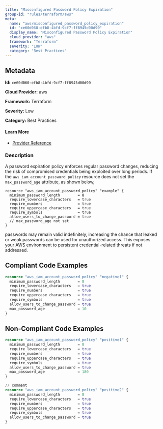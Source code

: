 ```yaml
---
title: "Misconfigured Password Policy Expiration"
group-id: "rules/terraform/aws"
meta:
  name: "aws/misconfigured_password_policy_expiration"
  id: "ce60d060-efb8-4bfd-9cf7-ff8945d00d90"
  display_name: "Misconfigured Password Policy Expiration"
  cloud_provider: "aws"
  framework: "Terraform"
  severity: "LOW"
  category: "Best Practices"
---
```

## Metadata

**Id:** `ce60d060-efb8-4bfd-9cf7-ff8945d00d90`

**Cloud Provider:** aws

**Framework:** Terraform

**Severity:** Low

**Category:** Best Practices

#### Learn More

 - [Provider Reference](https://registry.terraform.io/providers/hashicorp/aws/latest/docs/resources/iam_account_password_policy)

### Description

 A password expiration policy enforces regular password changes, reducing the risk of compromised credentials being exploited over long periods. If the `aws_iam_account_password_policy` resource does not set the `max_password_age` attribute, as shown below,

```
resource "aws_iam_account_password_policy" "example" {
  minimum_password_length        = 8
  require_lowercase_characters   = true
  require_numbers                = true
  require_uppercase_characters   = true
  require_symbols                = true
  allow_users_to_change_password = true
  // max_password_age not set
}
```

passwords may remain valid indefinitely, increasing the chance that leaked or weak passwords can be used for unauthorized access. This exposes your AWS environment to persistent credential-related threats if not addressed.


## Compliant Code Examples
```terraform
resource "aws_iam_account_password_policy" "negative1" {
  minimum_password_length        = 8
  require_lowercase_characters   = true
  require_numbers                = true
  require_uppercase_characters   = true
  require_symbols                = true
  allow_users_to_change_password = true
  max_password_age               = 10
}
```
## Non-Compliant Code Examples
```terraform
resource "aws_iam_account_password_policy" "positive1" {
  minimum_password_length        = 8
  require_lowercase_characters   = true
  require_numbers                = true
  require_uppercase_characters   = true
  require_symbols                = true
  allow_users_to_change_password = true
  max_password_age               = 180
}

// comment
resource "aws_iam_account_password_policy" "positive2" {
  minimum_password_length        = 8
  require_lowercase_characters   = true
  require_numbers                = true
  require_uppercase_characters   = true
  require_symbols                = true
  allow_users_to_change_password = true
}
```